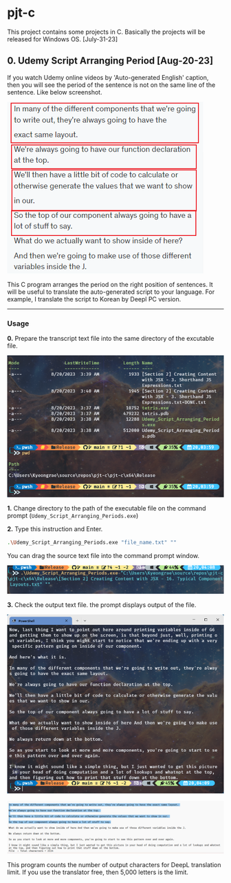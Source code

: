 # pjt-c
This project contains some projects in C.
Basically the projects will be released for Windows OS.	[July-31-23]

## 0. Udemy Script Arranging Period [Aug-20-23]

<p>If you watch Udemy online videos by 'Auto-generated English' caption,</br>
then you will see the period of the sentence is not on the same line of the sentence.
Like below screenshot.</p>

![](2023-08-20-03-53-32.png)

<p>
This C program arranges the period on the right position of sentences.
It will be useful to translate the auto-generated script to your language.
For example, I translate the script to Korean by Deepl PC version.
</p>

---

### Usage

**0.** Prepare the transcript text file into the same directory of the excutable file.

![](2023-08-20-04-00-16.png)

**1.** Change directory to the path of the executable file on the command prompt (`Udemy_Script_Arranging_Periods.exe`)


**2.** Type this instruction and Enter.
```bash
.\Udemy_Script_Arranging_Periods.exe "file_name.txt" ""
```
You can drag the source text file into the command prompt window.

![](2023-08-20-04-09-21.png)

**3.** Check the output text file. the prompt displays output of the file.

![](2023-08-20-04-10-25.png)

![](2023-08-20-04-11-45.png)

This program counts the number of output characters for DeepL translation limit.
If you use the translator free, then 5,000 letters is the limit.